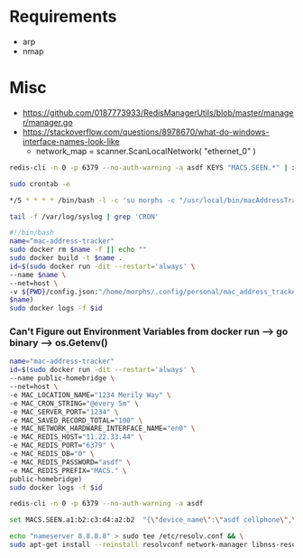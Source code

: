 # Requirements

- arp
- nmap


# Misc

- https://github.com/0187773933/RedisManagerUtils/blob/master/manager/manager.go
- https://stackoverflow.com/questions/8978670/what-do-windows-interface-names-look-like
  - network_map = scanner.ScanLocalNetwork( "ethernet_0" )



```bash
redis-cli -n 0 -p 6379 --no-auth-warning -a asdf KEYS "MACS.SEEN.*" | xargs redis-cli -n 0 -p 6379 --no-auth-warning -a asdf DEL
```

```bash
sudo crontab -e
```
```bash
*/5 * * * * /bin/bash -l -c 'su morphs -c "/usr/local/bin/macAddressTracker"' >/dev/null 2>&1
```
```bash
tail -f /var/log/syslog | grep 'CRON'
```

```bash
#!/bin/bash
name="mac-address-tracker"
sudo docker rm $name -f || echo ""
sudo docker build -t $name .
id=$(sudo docker run -dit --restart='always' \
--name $name \
--net=host \
-v ${PWD}/config.json:"/home/morphs/.config/personal/mac_address_tracker.json" \
$name)
sudo docker logs -f $id
```

### Can't Figure out Environment Variables from docker run --> go binary --> os.Getenv()
```bash
name="mac-address-tracker"
id=$(sudo docker run -dit --restart='always' \
--name public-homebridge \
--net=host \
-e MAC_LOCATION_NAME="1234 Merily Way" \
-e MAC_CRON_STRING="@every 5m" \
-e MAC_SERVER_PORT="1234" \
-e MAC_SAVED_RECORD_TOTAL="100" \
-e MAC_NETWORK_HARDWARE_INTERFACE_NAME="en0" \
-e MAC_REDIS_HOST="11.22.33.44" \
-e MAC_REDIS_PORT="6379" \
-e MAC_REDIS_DB="0" \
-e MAC_REDIS_PASSWORD="asdf" \
-e MAC_REDIS_PREFIX="MACS." \
public-homebridge)
sudo docker logs -f $id
```

```bash
redis-cli -n 0 -p 6379 --no-auth-warning -a asdf
```

```bash
set MACS.SEEN.a1:b2:c3:d4:a2:b2  "{\"device_name\":\"asdf cellphone\",\"current_time_string\":null,\"records\":null,\"transitions\":null}"
```

```bash
echo "nameserver 8.8.8.8" > sudo tee /etc/resolv.conf && \
sudo apt-get install --reinstall resolvconf network-manager libnss-resolve
```